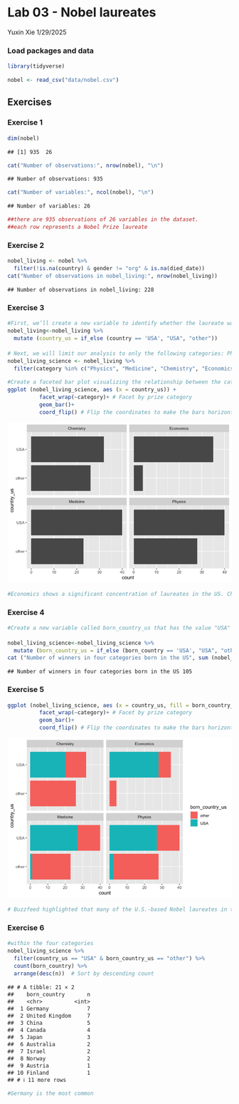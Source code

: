 Lab 03 - Nobel laureates
================
Yuxin Xie
1/29/2025

### Load packages and data

``` r
library(tidyverse) 
```

``` r
nobel <- read_csv("data/nobel.csv")
```

## Exercises

### Exercise 1

``` r
dim(nobel)
```

    ## [1] 935  26

``` r
cat("Number of observations:", nrow(nobel), "\n")
```

    ## Number of observations: 935

``` r
cat("Number of variables:", ncol(nobel), "\n")
```

    ## Number of variables: 26

``` r
##there are 935 observations of 26 variables in the dataset.
##each row represents a Nobel Prize laureate 
```

### Exercise 2

``` r
nobel_living <- nobel %>%
  filter(!is.na(country) & gender != "org" & is.na(died_date))
cat("Number of observations in nobel_living:", nrow(nobel_living))
```

    ## Number of observations in nobel_living: 228

### Exercise 3

``` r
#First, we’ll create a new variable to identify whether the laureate was in the US when they won their prize. 
nobel_living<-nobel_living %>%
  mutate (country_us = if_else (country == 'USA', "USA", "other"))

# Next, we will limit our analysis to only the following categories: Physics, Medicine, Chemistry, and Economics.
nobel_living_science <- nobel_living %>%
  filter(category %in% c("Physics", "Medicine", "Chemistry", "Economics"))
```

``` r
#Create a faceted bar plot visualizing the relationship between the category of prize and whether the laureate was in the US when they won the nobel prize.
ggplot (nobel_living_science, aes (x = country_us)) +
          facet_wrap(~category)+ # Facet by prize category
          geom_bar()+
          coord_flip() # Flip the coordinates to make the bars horizontal
```

![](lab-03_files/figure-gfm/category-US-1.png)<!-- -->

``` r
#Economics shows a significant concentration of laureates in the US. Chemistry shows a more balanced distribution between laureates in the US and other countries
```

### Exercise 4

``` r
#Create a new variable called born_country_us that has the value "USA" if the laureate is born in the US, and "other" otherwise. 

nobel_living_science<-nobel_living_science %>%
  mutate (born_country_us = if_else (born_country == 'USA', "USA", "other"))
cat ("Number of winners in four categories born in the US", sum (nobel_living_science$born_country_us=="USA"))
```

    ## Number of winners in four categories born in the US 105

### Exercise 5

``` r
ggplot (nobel_living_science, aes (x = country_us, fill = born_country_us)) +
          facet_wrap(~category)+ # Facet by prize category
          geom_bar()+
          coord_flip() # Flip the coordinates to make the bars horizontal
```

![](lab-03_files/figure-gfm/US-based-born%20in%20other%20countries2-1.png)<!-- -->

``` r
# Buzzfeed highlighted that many of the U.S.-based Nobel laureates in the sciences were born outside the U.S. based on this visualization, a large portion of laureates residing in the U.S. were born outside the U.S. 
```

### Exercise 6

``` r
#within the four categories 
nobel_living_science %>%
  filter(country_us == "USA" & born_country_us == "other") %>%
  count(born_country) %>%
  arrange(desc(n))  # Sort by descending count
```

    ## # A tibble: 21 × 2
    ##    born_country       n
    ##    <chr>          <int>
    ##  1 Germany            7
    ##  2 United Kingdom     7
    ##  3 China              5
    ##  4 Canada             4
    ##  5 Japan              3
    ##  6 Australia          2
    ##  7 Israel             2
    ##  8 Norway             2
    ##  9 Austria            1
    ## 10 Finland            1
    ## # ℹ 11 more rows

``` r
#Germany is the most common 
```
